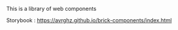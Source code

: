 This is a library of web components

Storybook : https://avrghz.github.io/brick-components/index.html
